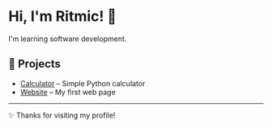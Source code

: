 # Hi, I'm Ritmic! 👋
I'm learning software development.  

## 📂 Projects
- [Calculator](https://github.com/ritmicofficial/calculator) – Simple Python calculator
- [Website](https://github.com/RitmicOfficial/website) – My first web page

---

✨ Thanks for visiting my profile!
